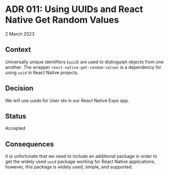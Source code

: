 # ADR 011: Using UUIDs and React Native Get Random Values

2 March 2023

## Context

Universally unique identifiers (`uuid`) are used to distinguish objects from one another. The wrapper `react-native-get-random-values` is a dependency for using `uuid` in React Native projects.

## Decision

We will use uuids for User ids in our React Native Expo app.

## Status

Accepted

## Consequences

It is unfortunate that we need to include an additional package in order to get the widely used `uuid` package working for React Native applications, however, this package is widely used, simple, and supported.


